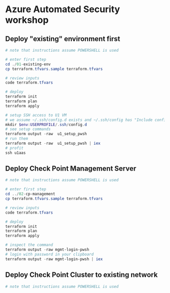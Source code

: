 # Azure Automated Security workshop

## Deploy "existing" environment first

```powershell
# note that instructions assume POWERSHELL is used

# enter first step
cd ./01-existing-env
cp terraform.tfvars.sample terraform.tfvars

# review inputs
code terraform.tfvars

# deploy
terraform init
terraform plan
terraform apply

# setup SSH access to U1 VM
# we assume ~/.ssh/config.d exists and ~/.ssh/config has "Include config.d/*.conf" at top
mkdir $env:USERPROFILE/.ssh/config.d
# see setup commands
terraform output -raw  u1_setup_pwsh
# run them
terraform output -raw  u1_setup_pwsh | iex
# profit
ssh u1aas
```

## Deploy Check Point Management Server
```powershell
# note that instructions assume POWERSHELL is used

# enter first step
cd ../02-cp-management
cp terraform.tfvars.sample terraform.tfvars

# review inputs
code terraform.tfvars

# deploy
terraform init
terraform plan
terraform apply

# inspect the command
terraform output -raw mgmt-login-pwsh
# login with password in your clipboard
terraform output -raw mgmt-login-pwsh | iex
```

## Deploy Check Point Cluster to existing network
```powershell
# note that instructions assume POWERSHELL is used

```
